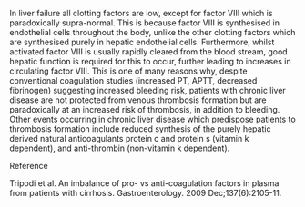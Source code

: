 In liver failure all clotting factors are low, except for factor VIII which is paradoxically supra\-normal. This is because factor VIII is synthesised in endothelial cells throughout the body, unlike the other clotting factors which are synthesised purely in hepatic endothelial cells. Furthermore, whilst activated factor VIII is usually rapidly cleared from the blood stream, good hepatic function is required for this to occur, further leading to increases in circulating factor VIII. This is one of many reasons why, despite conventional coagulation studies (increased PT, APTT, decreased fibrinogen) suggesting increased bleeding risk, patients with chronic liver disease are not protected from venous thrombosis formation but are paradoxically at an increased risk of thrombosis, in addition to bleeding. Other events occurring in chronic liver disease which predispose patients to thrombosis formation include reduced synthesis of the purely hepatic derived natural anticoagulants protein c and protein s (vitamin k dependent), and anti\-thrombin (non\-vitamin k dependent).   
  
Reference   
  
Tripodi et al. An imbalance of pro\- vs anti\-coagulation factors in plasma from patients with cirrhosis. Gastroenterology. 2009 Dec;137(6\):2105\-11\.